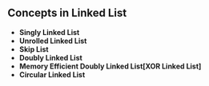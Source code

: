 ## Concepts in Linked List

- **Singly Linked List**
- **Unrolled Linked List**
- **Skip List**
- **Doubly Linked List**
- **Memory Efficient Doubly Linked List[XOR Linked List]**
- **Circular Linked List**
